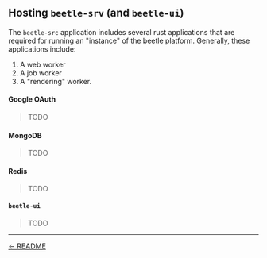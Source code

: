 ## Hosting `beetle-srv` (and `beetle-ui`)

The `beetle-src` application includes several rust applications that are required for running an
"instance" of the beetle platform. Generally, these applications include:

1. A web worker
2. A job worker
3. A "rendering" worker.

#### Google OAuth

> TODO

#### MongoDB

> TODO

#### Redis

> TODO

#### `beetle-ui`

> TODO


---

[← README](./README.md)

